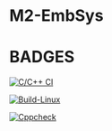# M2-EmbSys
# BADGES
[![C/C++ CI](https://github.com/SudheeraDasari/M2-EmbSys/actions/workflows/c-cpp.yml/badge.svg)](https://github.com/SudheeraDasari/M2-EmbSys/actions/workflows/c-cpp.yml)

[![Build-Linux](https://github.com/SudheeraDasari/M2-EmbSys/actions/workflows/Build-Linux.yml/badge.svg)](https://github.com/SudheeraDasari/M2-EmbSys/actions/workflows/Build-Linux.yml)

[![Cppcheck](https://github.com/SudheeraDasari/M2-EmbSys/actions/workflows/cpp-check.yml/badge.svg)](https://github.com/SudheeraDasari/M2-EmbSys/actions/workflows/cpp-check.yml)

